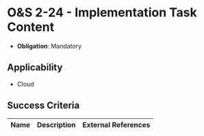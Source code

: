 # O&S 2-24 - Implementation Task Content

- **Obligation**: Mandatory






## Applicability

- Cloud



## Success Criteria

| Name | Description | External References |
| ----- | ---------- | ------------------- |

